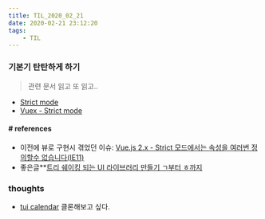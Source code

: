 ```yaml
---
title: TIL_2020_02_21
date: 2020-02-21 23:12:20
tags:
    - TIL
---
```


### 기본기 탄탄하게 하기
> 관련 문서 읽고 또 읽고..
 
- [Strict mode](https://developer.mozilla.org/ko/docs/Web/JavaScript/Reference/Strict_mode)
- [Vuex - Strict mode](https://vuex.vuejs.org/kr/guide/strict.html)


#### # references
- 이전에 뷰로 구현시 겪었던 이슈: [Vue.js 2.x - Strict 모드에서는 속성을 여러번 정의할수 없습니다(IE11)](http://1004lucifer.blogspot.com/2019/05/vuejs-2xerror-strict-ie11.html)
- 좋은글**[트리 쉐이킹 되는 UI 라이브러리 만들기 ㄱ부터 ㅎ까지](https://meetup.toast.com/posts/220)

  
### thoughts
- [tui calendar](https://ui.toast.com/tui-calendar/) 클론해보고 싶다.
